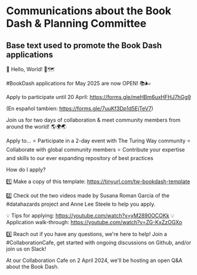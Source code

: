 # Communications about the Book Dash & Planning Committee


## Base text used to promote the Book Dash applications

👋 Hello, World! 👋🗺️

#BookDash applications for May 2025 are now OPEN! 📚🌬️

Apply to participate until 20 April: https://forms.gle/meHBm6uxHFHJ7hGg9

(En español tambien: https://forms.gle/7uuKf3Dp1d5EjTeV7)

Join us for two days of collaboration & meet community members from around the world! 🌎🌍🌏

Apply to...
⭐ Participate in a 2-day event with The Turing Way community
⭐ Collaborate with global community members
⭐ Contribute your expertise and skills to our ever expanding repository of best practices

How do I apply?

1️⃣ Make a copy of this template: https://tinyurl.com/tw-bookdash-template

2️⃣ Check out the two videos made by Susana Roman Garcia of the #datahazards project and Anne Lee Steele to help you apply.

💡 Tips for applying: https://youtube.com/watch?v=yM2890OCOKk
💡 Application walk-through: https://youtube.com/watch?v=ZG-KxZzOGXo

3️⃣ Reach out if you have any questions, we're here to help! Join a #CollaborationCafe, get started with ongoing discussions on Github, and/or join us on Slack!

At our Collaboration Cafe on 2 April 2024, we'll be hosting an open Q&A about the Book Dash.
